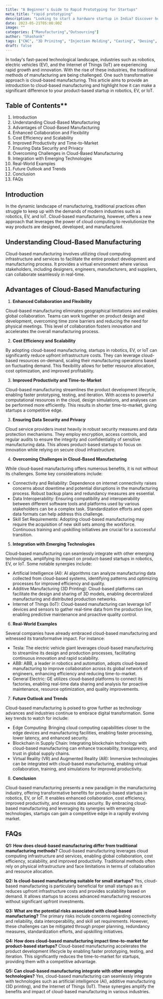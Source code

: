 ```yaml
---
title: "A Beginner's Guide to Rapid Prototyping for Startups"
meta_title: "rapid prototyping"
description: "Looking to start a hardware startup in India? Discover how rapid prototyping can benefit your startup's manufacturing process. Learn about different methods and technologies."
date: 2023-05-21T05:00:00Z
image: ""
categories: ["Manufacturing","Outsourcing"]
author: "Shashank"
tags: ["CNC", "3D Prinitng", "Injection Molding", "Casting", "Desing", "Software" ]
draft: false
---
```




In today's fast-paced technological landscape, industries such as robotics, electric vehicles (EV), and the Internet of Things (IoT) are experiencing rapid growth and innovation. With the rise of these industries, the traditional methods of manufacturing are being challenged. One such transformative approach is cloud-based manufacturing. This article aims to provide an introduction to cloud-based manufacturing and highlight how it can make a significant difference to your product-based startup in robotics, EV, or IoT.

## Table of Contents**

1. Introduction
2. Understanding Cloud-Based Manufacturing
3. Advantages of Cloud-Based Manufacturing
4. Enhanced Collaboration and Flexibility
5. Cost Efficiency and Scalability
6. Improved Productivity and Time-to-Market
7. Ensuring Data Security and Privacy
8. Overcoming Challenges in Cloud-Based Manufacturing
9. Integration with Emerging Technologies
10. Real-World Examples
11. Future Outlook and Trends
12. Conclusion
13. FAQs

## Introduction

In the dynamic landscape of manufacturing, traditional practices often struggle to keep up with the demands of modern industries such as robotics, EV, and IoT. Cloud-based manufacturing, however, offers a new approach that leverages the power of cloud computing to revolutionize the way products are designed, developed, and manufactured.

## Understanding Cloud-Based Manufacturing

Cloud-based manufacturing involves utilizing cloud computing infrastructure and services to facilitate the entire product development and manufacturing process. It provides a virtual environment where various stakeholders, including designers, engineers, manufacturers, and suppliers, can collaborate seamlessly in real-time.

## Advantages of Cloud-Based Manufacturing

1. **Enhanced Collaboration and Flexibility**

Cloud-based manufacturing eliminates geographical limitations and enables global collaboration. Teams can work together on product design and development, overcoming time zone barriers and reducing the need for physical meetings. This level of collaboration fosters innovation and accelerates the overall manufacturing process.

2. **Cost Efficiency and Scalability**

By adopting cloud-based manufacturing, startups in robotics, EV, or IoT can significantly reduce upfront infrastructure costs. They can leverage cloud-based resources on-demand, scaling their manufacturing operations based on fluctuating demand. This flexibility allows for better resource allocation, cost optimization, and improved profitability.

3. **Improved Productivity and Time-to-Market**

Cloud-based manufacturing streamlines the product development lifecycle, enabling faster prototyping, testing, and iteration. With access to powerful computational resources in the cloud, design simulations, and analyses can be performed more efficiently. This results in shorter time-to-market, giving startups a competitive edge.

3. **Ensuring Data Security and Privacy**

Cloud service providers invest heavily in robust security measures and data protection mechanisms. They employ encryption, access controls, and regular audits to ensure the integrity and confidentiality of sensitive manufacturing data. This allows product-based startups to focus on innovation while relying on secure cloud infrastructure.

4. **Overcoming Challenges in Cloud-Based Manufacturing**

While cloud-based manufacturing offers numerous benefits, it is not without its challenges. Some key considerations include:

- Connectivity and Reliability: Dependence on internet connectivity raises concerns about downtime and potential disruptions in the manufacturing process. Robust backup plans and redundancy measures are essential.
- Data Interoperability: Ensuring compatibility and interoperability between different software tools and platforms used by various stakeholders can be a complex task. Standardization efforts and open data formats can help address this challenge.
- Skill Set Requirements: Adopting cloud-based manufacturing may require the acquisition of new skill sets among the workforce. Continuous training and upskilling initiatives are crucial for a successful transition.

5. **Integration with Emerging Technologies**

Cloud-based manufacturing can seamlessly integrate with other emerging technologies, amplifying its impact on product-based startups in robotics, EV, or IoT. Some notable synergies include:

- Artificial Intelligence (AI): AI algorithms can analyze manufacturing data collected from cloud-based systems, identifying patterns and optimizing processes for improved efficiency and quality.
- Additive Manufacturing (3D Printing): Cloud-based platforms can facilitate the design and sharing of 3D models, enabling decentralized manufacturing and distributed production networks.
- Internet of Things (IoT): Cloud-based manufacturing can leverage IoT devices and sensors to gather real-time data from the production line, enabling predictive maintenance and proactive quality control.

6. **Real-World Examples**

Several companies have already embraced cloud-based manufacturing and witnessed its transformative impact. For instance:

- Tesla: The electric vehicle giant leverages cloud-based manufacturing to streamline its design and production processes, facilitating continuous innovation and rapid scalability.
- ABB: ABB, a leader in robotics and automation, adopts cloud-based manufacturing to improve collaboration across its global network of engineers, enhancing efficiency and reducing time-to-market.
- General Electric: GE utilizes cloud-based platforms to connect its factories, enabling real-time data sharing and analysis for proactive maintenance, resource optimization, and quality improvements.

7. **Future Outlook and Trends**

Cloud-based manufacturing is poised to grow further as technology advances and industries continue to embrace digital transformation. Some key trends to watch for include:

- Edge Computing: Bringing cloud computing capabilities closer to the edge devices and manufacturing facilities, enabling faster processing, lower latency, and enhanced security.
- Blockchain in Supply Chain: Integrating blockchain technology with cloud-based manufacturing can enhance traceability, transparency, and trust in global supply chains.
- Virtual Reality (VR) and Augmented Reality (AR): Immersive technologies can be integrated with cloud-based manufacturing, enabling virtual collaboration, training, and simulations for improved productivity.

8. **Conclusion**

Cloud-based manufacturing presents a new paradigm in the manufacturing industry, offering transformative benefits for product-based startups in robotics, EV, or IoT. It enables enhanced collaboration, cost efficiency, improved productivity, and ensures data security. By embracing cloud-based manufacturing and leveraging its synergies with emerging technologies, startups can gain a competitive edge in a rapidly evolving market.

## FAQs

**Q1: How does cloud-based manufacturing differ from traditional manufacturing methods?**
Cloud-based manufacturing leverages cloud computing infrastructure and services, enabling global collaboration, cost efficiency, scalability, and improved productivity. Traditional methods often rely on physical infrastructure and face limitations in terms of collaboration and resource allocation.

**Q2: Is cloud-based manufacturing suitable for small startups?**
Yes, cloud-based manufacturing is particularly beneficial for small startups as it reduces upfront infrastructure costs and provides scalability based on demand. It allows startups to access advanced manufacturing resources without significant upfront investments.

**Q3: What are the potential risks associated with cloud-based manufacturing?**
The primary risks include concerns regarding connectivity and reliability, data interoperability, and skill set requirements. However, these challenges can be mitigated through proper planning, redundancy measures, standardization efforts, and upskilling initiatives.

**Q4: How does cloud-based manufacturing impact time-to-market for product-based startups?**
Cloud-based manufacturing accelerates the product development lifecycle by enabling faster prototyping, testing, and iteration. This significantly reduces the time-to-market for startups, providing them with a competitive advantage.

**Q5: Can cloud-based manufacturing integrate with other emerging technologies?**
Yes, cloud-based manufacturing can seamlessly integrate with technologies such as artificial intelligence (AI), additive manufacturing (3D printing), and the Internet of Things (IoT). These synergies amplify the benefits and impact of cloud-based manufacturing in various industries.

